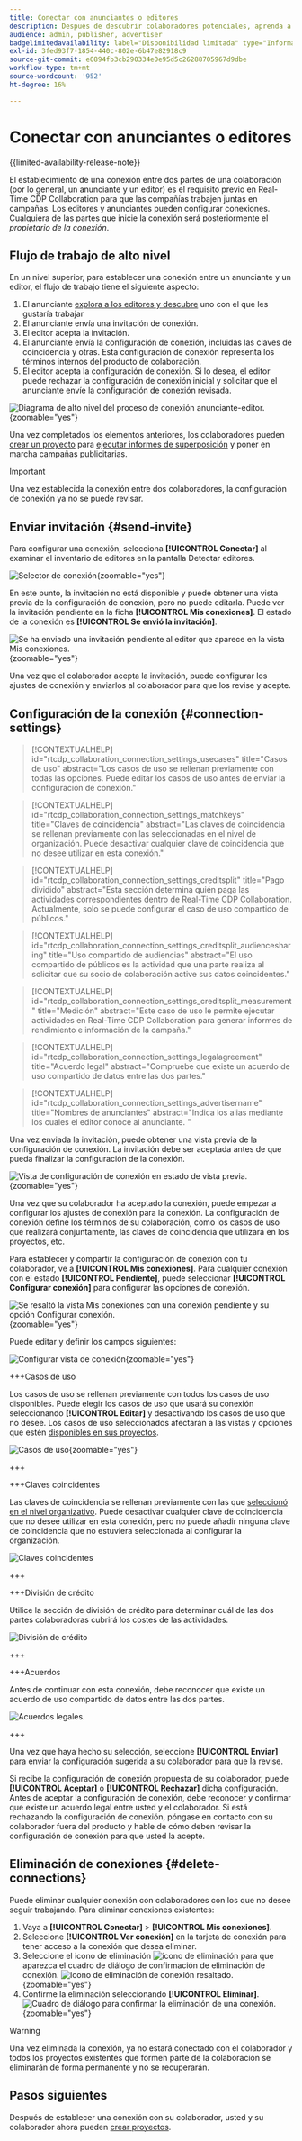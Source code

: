 ```yaml
---
title: Conectar con anunciantes o editores
description: Después de descubrir colaboradores potenciales, aprenda a establecer conexiones y a comenzar a colaborar en proyectos.
audience: admin, publisher, advertiser
badgelimitedavailability: label="Disponibilidad limitada" type="Informative" url="https://helpx.adobe.com/legal/product-descriptions/real-time-customer-data-platform-collaboration.html newtab=true"
exl-id: 3fed93f7-1854-440c-802e-6b47e82918c9
source-git-commit: e0894fb3cb290334e0e95d5c26288705967d9dbe
workflow-type: tm+mt
source-wordcount: '952'
ht-degree: 16%

---
```


# Conectar con anunciantes o editores

{{limited-availability-release-note}}

El establecimiento de una conexión entre dos partes de una colaboración (por lo general, un anunciante y un editor) es el requisito previo en Real-Time CDP Collaboration para que las compañías trabajen juntas en campañas. Los editores y anunciantes pueden configurar conexiones. Cualquiera de las partes que inicie la conexión será posteriormente el *propietario de la conexión*.

## Flujo de trabajo de alto nivel

En un nivel superior, para establecer una conexión entre un anunciante y un editor, el flujo de trabajo tiene el siguiente aspecto:

1. El anunciante [explora a los editores y descubre](/help/guide/connect/discover-publishers.md) uno con el que les gustaría trabajar
2. El anunciante envía una invitación de conexión.
3. El editor acepta la invitación.
4. El anunciante envía la configuración de conexión, incluidas las claves de coincidencia y otras. Esta configuración de conexión representa los términos internos del producto de colaboración.
5. El editor acepta la configuración de conexión. Si lo desea, el editor puede rechazar la configuración de conexión inicial y solicitar que el anunciante envíe la configuración de conexión revisada.

![Diagrama de alto nivel del proceso de conexión anunciante-editor.](/help/assets/connect/establish-connection/advertiser-publisher-connection-process.png){zoomable="yes"}

Una vez completados los elementos anteriores, los colaboradores pueden [crear un proyecto](/help/guide/collaborate/manage-projects.md#create-project) para [ejecutar informes de superposición](/help/guide/collaborate/discover.md) y poner en marcha campañas publicitarias.

>[!IMPORTANT]
>
>Una vez establecida la conexión entre dos colaboradores, la configuración de conexión ya no se puede revisar.

## Enviar invitación {#send-invite}

Para configurar una conexión, selecciona **[!UICONTROL Conectar]** al examinar el inventario de editores en la pantalla Detectar editores.

![Selector de conexión](/help/assets/connect/establish-connection/connect-selection.png){zoomable="yes"}

En este punto, la invitación no está disponible y puede obtener una vista previa de la configuración de conexión, pero no puede editarla. Puede ver la invitación pendiente en la ficha **[!UICONTROL Mis conexiones]**. El estado de la conexión es **[!UICONTROL Se envió la invitación]**.

![Se ha enviado una invitación pendiente al editor que aparece en la vista Mis conexiones.](/help/assets/connect/establish-connection/pending-invite-sent.png){zoomable="yes"}

Una vez que el colaborador acepta la invitación, puede configurar los ajustes de conexión y enviarlos al colaborador para que los revise y acepte.

## Configuración de la conexión {#connection-settings}

>[!CONTEXTUALHELP]
>id="rtcdp_collaboration_connection_settings_usecases"
>title="Casos de uso"
>abstract="Los casos de uso se rellenan previamente con todas las opciones. Puede editar los casos de uso antes de enviar la configuración de conexión."

>[!CONTEXTUALHELP]
>id="rtcdp_collaboration_connection_settings_matchkeys"
>title="Claves de coincidencia"
>abstract="Las claves de coincidencia se rellenan previamente con las seleccionadas en el nivel de organización. Puede desactivar cualquier clave de coincidencia que no desee utilizar en esta conexión."

>[!CONTEXTUALHELP]
>id="rtcdp_collaboration_connection_settings_creditsplit"
>title="Pago dividido"
>abstract="Esta sección determina quién paga las actividades correspondientes dentro de Real-Time CDP Collaboration. Actualmente, solo se puede configurar el caso de uso compartido de públicos."

>[!CONTEXTUALHELP]
>id="rtcdp_collaboration_connection_settings_creditsplit_audiencesharing"
>title="Uso compartido de audiencias"
>abstract="El uso compartido de públicos es la actividad que una parte realiza al solicitar que su socio de colaboración active sus datos coincidentes."

>[!CONTEXTUALHELP]
>id="rtcdp_collaboration_connection_settings_creditsplit_measurement"
>title="Medición"
>abstract="Este caso de uso le permite ejecutar actividades en Real-Time CDP Collaboration para generar informes de rendimiento e información de la campaña."

>[!CONTEXTUALHELP]
>id="rtcdp_collaboration_connection_settings_legalagreement"
>title="Acuerdo legal"
>abstract="Compruebe que existe un acuerdo de uso compartido de datos entre las dos partes."

>[!CONTEXTUALHELP]
>id="rtcdp_collaboration_connection_settings_advertisername"
>title="Nombres de anunciantes"
>abstract="Indica los alias mediante los cuales el editor conoce al anunciante. "

Una vez enviada la invitación, puede obtener una vista previa de la configuración de conexión. La invitación debe ser aceptada antes de que pueda finalizar la configuración de la conexión.

![Vista de configuración de conexión en estado de vista previa.](/help/assets/connect/establish-connection/preview-connection-settings.png){zoomable="yes"}

Una vez que su colaborador ha aceptado la conexión, puede empezar a configurar los ajustes de conexión para la conexión. La configuración de conexión define los términos de su colaboración, como los casos de uso que realizará conjuntamente, las claves de coincidencia que utilizará en los proyectos, etc.

Para establecer y compartir la configuración de conexión con tu colaborador, ve a **[!UICONTROL Mis conexiones]**. Para cualquier conexión con el estado **[!UICONTROL Pendiente]**, puede seleccionar **[!UICONTROL Configurar conexión]** para configurar las opciones de conexión.

![Se resaltó la vista Mis conexiones con una conexión pendiente y su opción Configurar conexión.](/help/assets/connect/establish-connection/pending-connection.png){zoomable="yes"}

Puede editar y definir los campos siguientes:

![Configurar vista de conexión](/help/assets/connect/establish-connection/connection-view.png){zoomable="yes"}

+++Casos de uso

Los casos de uso se rellenan previamente con todos los casos de uso disponibles. Puede elegir los casos de uso que usará su conexión seleccionando **[!UICONTROL Editar]** y desactivando los casos de uso que no desee. Los casos de uso seleccionados afectarán a las vistas y opciones que estén [disponibles en sus proyectos](../collaborate/manage-projects.md#project-use-cases).

![Casos de uso](/help/assets/connect/establish-connection/view-use-cases.png){zoomable="yes"}

+++

+++Claves coincidentes

Las claves de coincidencia se rellenan previamente con las que [seleccionó en el nivel organizativo](/help/guide/setup/onboard-organization.md#set-up-match-keys). Puede desactivar cualquier clave de coincidencia que no desee utilizar en esta conexión, pero no puede añadir ninguna clave de coincidencia que no estuviera seleccionada al configurar la organización.

![Claves coincidentes](/help/assets/connect/establish-connection/match-keys.png)

+++

+++División de crédito

Utilice la sección de división de crédito para determinar cuál de las dos partes colaboradoras cubrirá los costes de las actividades.

![División de crédito](/help/assets/connect/establish-connection/edit-billing-ownership.png)

+++

+++Acuerdos

Antes de continuar con esta conexión, debe reconocer que existe un acuerdo de uso compartido de datos entre las dos partes.

![Acuerdos legales.](/help/assets/connect/establish-connection/legal-agreement.png)

+++

Una vez que haya hecho su selección, seleccione **[!UICONTROL Enviar]** para enviar la configuración sugerida a su colaborador para que la revise.

Si recibe la configuración de conexión propuesta de su colaborador, puede **[!UICONTROL Aceptar]** o **[!UICONTROL Rechazar]** dicha configuración. Antes de aceptar la configuración de conexión, debe reconocer y confirmar que existe un acuerdo legal entre usted y el colaborador. Si está rechazando la configuración de conexión, póngase en contacto con su colaborador fuera del producto y hable de cómo deben revisar la configuración de conexión para que usted la acepte.

## Eliminación de conexiones {#delete-connections}

Puede eliminar cualquier conexión con colaboradores con los que no desee seguir trabajando. Para eliminar conexiones existentes:

1. Vaya a **[!UICONTROL Conectar]** > **[!UICONTROL Mis conexiones]**.
2. Seleccione **[!UICONTROL Ver conexión]** en la tarjeta de conexión para tener acceso a la conexión que desea eliminar.
3. Seleccione el icono de eliminación ![icono de eliminación](/help/assets/common/delete.svg) para que aparezca el cuadro de diálogo de confirmación de eliminación de conexión.
   ![Icono de eliminación de conexión resaltado.](/help/assets/connect/establish-connection/delete-icon-highlighted.png){zoomable="yes"}
4. Confirme la eliminación seleccionando **[!UICONTROL Eliminar]**.
   ![Cuadro de diálogo para confirmar la eliminación de una conexión. ](/help/assets/connect/establish-connection/delete-connection-dialog.png){zoomable="yes"}

>[!WARNING]
>
>Una vez eliminada la conexión, ya no estará conectado con el colaborador y todos los proyectos existentes que formen parte de la colaboración se eliminarán de forma permanente y no se recuperarán.

## Pasos siguientes

Después de establecer una conexión con su colaborador, usted y su colaborador ahora pueden [crear proyectos](/help/guide/collaborate/manage-projects.md#create-project).
